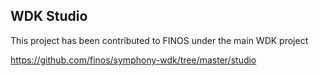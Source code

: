 ## WDK Studio
This project has been contributed to FINOS under the main WDK project

https://github.com/finos/symphony-wdk/tree/master/studio

